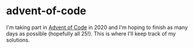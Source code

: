 # advent-of-code
I'm taking part in [Advent of Code](https://adventofcode.com/) in 2020 and I'm hoping to finish as many days as possible (hopefully all 25!). This is where I'll keep track of my solutions.
